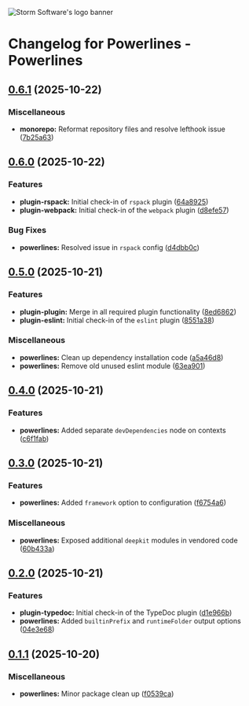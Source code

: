 ![Storm Software's logo banner](https://public.storm-cdn.com/brand-banner.png)

# Changelog for Powerlines - Powerlines

## [0.6.1](https://github.com/storm-software/powerlines/releases/tag/powerlines%400.6.1) (2025-10-22)

### Miscellaneous

- **monorepo:** Reformat repository files and resolve lefthook issue
  ([7b25a63](https://github.com/storm-software/powerlines/commit/7b25a63))

## [0.6.0](https://github.com/storm-software/powerlines/releases/tag/powerlines%400.6.0) (2025-10-22)

### Features

- **plugin-rspack:** Initial check-in of `rspack` plugin
  ([64a8925](https://github.com/storm-software/powerlines/commit/64a8925))
- **plugin-webpack:** Initial check-in of the `webpack` plugin
  ([d8efe57](https://github.com/storm-software/powerlines/commit/d8efe57))

### Bug Fixes

- **powerlines:** Resolved issue in `rspack` config
  ([d4dbb0c](https://github.com/storm-software/powerlines/commit/d4dbb0c))

## [0.5.0](https://github.com/storm-software/powerlines/releases/tag/powerlines%400.5.0) (2025-10-21)

### Features

- **plugin-plugin:** Merge in all required plugin functionality
  ([8ed6862](https://github.com/storm-software/powerlines/commit/8ed6862))
- **plugin-eslint:** Initial check-in of the `eslint` plugin
  ([8551a38](https://github.com/storm-software/powerlines/commit/8551a38))

### Miscellaneous

- **powerlines:** Clean up dependency installation code
  ([a5a46d8](https://github.com/storm-software/powerlines/commit/a5a46d8))
- **powerlines:** Remove old unused eslint module
  ([63ea901](https://github.com/storm-software/powerlines/commit/63ea901))

## [0.4.0](https://github.com/storm-software/powerlines/releases/tag/powerlines%400.4.0) (2025-10-21)

### Features

- **powerlines:** Added separate `devDependencies` node on contexts
  ([c6f1fab](https://github.com/storm-software/powerlines/commit/c6f1fab))

## [0.3.0](https://github.com/storm-software/powerlines/releases/tag/powerlines%400.3.0) (2025-10-21)

### Features

- **powerlines:** Added `framework` option to configuration
  ([f6754a6](https://github.com/storm-software/powerlines/commit/f6754a6))

### Miscellaneous

- **powerlines:** Exposed additional `deepkit` modules in vendored code
  ([60b433a](https://github.com/storm-software/powerlines/commit/60b433a))

## [0.2.0](https://github.com/storm-software/powerlines/releases/tag/powerlines%400.2.0) (2025-10-21)

### Features

- **plugin-typedoc:** Initial check-in of the TypeDoc plugin
  ([d1e966b](https://github.com/storm-software/powerlines/commit/d1e966b))
- **powerlines:** Added `builtinPrefix` and `runtimeFolder` output options
  ([04e3e68](https://github.com/storm-software/powerlines/commit/04e3e68))

## [0.1.1](https://github.com/storm-software/powerlines/releases/tag/powerlines%400.1.1) (2025-10-20)

### Miscellaneous

- **powerlines:** Minor package clean up
  ([f0539ca](https://github.com/storm-software/powerlines/commit/f0539ca))
